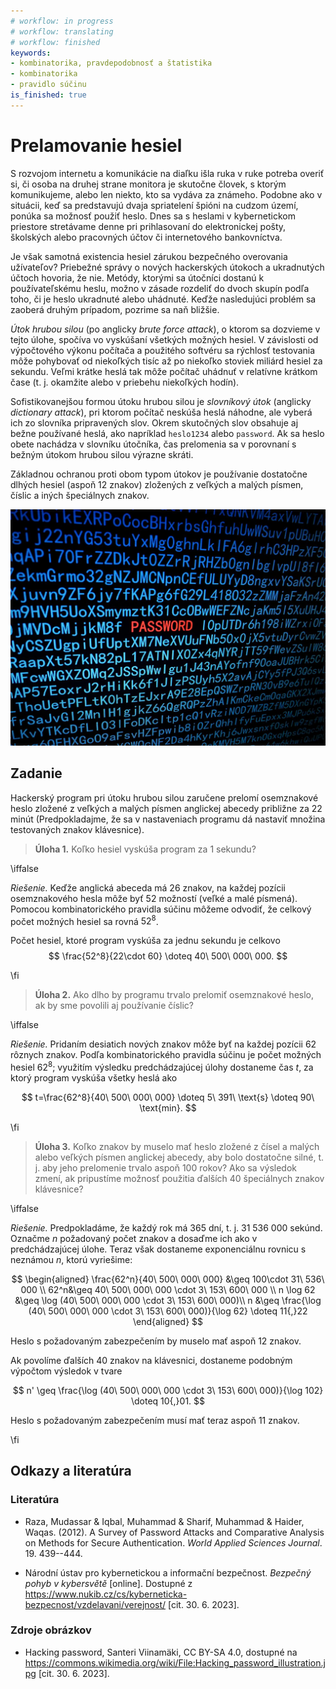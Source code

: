 ```yaml
---
# workflow: in progress
# workflow: translating
# workflow: finished
keywords:
- kombinatorika, pravdepodobnosť a štatistika
- kombinatorika
- pravidlo súčinu
is_finished: true
---
```


# Prelamovanie hesiel

S rozvojom internetu a komunikácie na diaľku išla ruka v ruke potreba overiť si, či osoba na druhej strane monitora je skutočne človek, s ktorým komunikujeme, alebo len niekto, kto sa vydáva za známeho. Podobne ako v situácii, keď sa predstavujú dvaja spriatelení špióni na cudzom území, ponúka sa možnosť použiť heslo. Dnes sa s heslami v kybernetickom priestore stretávame denne pri prihlasovaní do elektronickej pošty, školských alebo pracovných účtov či internetového bankovníctva.

Je však samotná existencia hesiel zárukou bezpečného overovania užívateľov? Priebežné správy o nových hackerských útokoch a ukradnutých účtoch hovoria, že nie. Metódy, ktorými sa útočníci dostanú k používateľskému heslu, možno v zásade rozdeliť do dvoch skupín podľa toho, či je heslo ukradnuté alebo uhádnuté. Keďže nasledujúci problém sa zaoberá druhým prípadom, pozrime sa naň bližšie.

*Útok hrubou silou* (po anglicky *brute force attack*), o ktorom sa dozvieme v tejto úlohe, spočíva vo vyskúšaní všetkých možných hesiel. V závislosti od výpočtového výkonu počítača a použitého softvéru sa rýchlosť testovania môže pohybovať od niekoľkých tisíc až po niekoľko stoviek miliárd hesiel za sekundu. Veľmi krátke heslá tak môže počítač uhádnuť v relatívne krátkom čase (t. j. okamžite alebo v priebehu niekoľkých hodín).

Sofistikovanejšou formou útoku hrubou silou je *slovníkový útok* (anglicky *dictionary attack*), pri ktorom počítač neskúša heslá náhodne, ale vyberá ich zo slovníka pripravených slov. Okrem skutočných slov obsahuje aj bežne používané heslá, ako napríklad `heslo1234` alebo `password`. Ak sa heslo obete nachádza v slovníku útočníka, čas prelomenia sa v porovnaní s bežným útokom hrubou silou výrazne skráti.

Základnou ochranou proti obom typom útokov je používanie dostatočne dlhých hesiel (aspoň 12 znakov) zložených z veľkých a malých písmen, číslic a iných špeciálnych znakov. 

![Hacking](06_program_hack.jpg)

## Zadanie

Hackerský program pri útoku hrubou silou zaručene prelomí osemznakové heslo zložené z veľkých a malých písmen anglickej abecedy približne za 22 minút (Predpokladajme, že sa v nastaveniach programu dá nastaviť množina testovaných znakov klávesnice).

> **Úloha 1.** Koľko hesiel vyskúša program za 1 sekundu?

\iffalse

*Riešenie.* Keďže anglická abeceda má 26 znakov, na každej pozícii osemznakového hesla môže byť 52 možností (veľké a malé písmená). Pomocou kombinatorického pravidla súčinu môžeme odvodiť, že celkový počet možných hesiel sa rovná $52^{8}$.

Počet hesiel, ktoré program vyskúša za jednu sekundu je celkovo 
$$
\frac{52^8}{22\cdot 60} \doteq 40\ 500\ 000\ 000.
$$ 

\fi

> **Úloha 2.** Ako dlho by programu trvalo prelomiť osemznakové heslo, ak by sme povolili aj používanie číslic?

\iffalse

*Riešenie.* Pridaním desiatich nových znakov môže byť na každej pozícii 62 rôznych znakov. Podľa kombinatorického pravidla súčinu je počet možných hesiel $62^8$; využitím výsledku predchádzajúcej úlohy dostaneme čas $t$, za ktorý program vyskúša všetky heslá ako

$$
t=\frac{62^8}{40\ 500\ 000\ 000} \doteq 5\ 391\ \text{s} \doteq 90\ \text{min}.
$$

\fi

> **Úloha 3.** Koľko znakov by muselo mať heslo zložené z čísel a malých alebo veľkých písmen anglickej abecedy, aby bolo dostatočne silné, t. j. aby jeho prelomenie trvalo aspoň 100 rokov? Ako sa výsledok zmení, ak pripustíme možnosť použitia ďalších 40 špeciálnych znakov klávesnice?

\iffalse

*Riešenie.* Predpokladáme, že každý rok má 365 dní, t. j. 31 536 000 sekúnd. Označme $n$ požadovaný počet znakov a dosaďme ich ako v predchádzajúcej úlohe. Teraz však dostaneme exponenciálnu rovnicu s neznámou $n$, ktorú vyriešime:

$$
\begin{aligned}
\frac{62^n}{40\ 500\ 000\ 000} &\geq 100\cdot 31\ 536\ 000 \\
62^n&\geq 40\ 500\ 000\ 000 \cdot 3\ 153\ 600\ 000 \\
n \log 62 &\geq \log (40\ 500\ 000\ 000 \cdot 3\ 153\ 600\ 000)\\
n &\geq \frac{\log (40\ 500\ 000\ 000 \cdot 3\ 153\ 600\ 000)}{\log 62} \doteq 11{,}22
\end{aligned}
$$

Heslo s požadovaným zabezpečením by muselo mať aspoň 12 znakov.

Ak povolíme ďalších 40 znakov na klávesnici, dostaneme podobným výpočtom výsledok v tvare

$$
n' \geq \frac{\log (40\ 500\ 000\ 000 \cdot 3\ 153\ 600\ 000)}{\log 102} \doteq 10{,}01.
$$

Heslo s požadovaným zabezpečením musí mať teraz aspoň 11 znakov.

\fi

## Odkazy a literatúra

### Literatúra

*  Raza, Mudassar \& Iqbal, Muhammad \& Sharif, Muhammad \& Haider, Waqas. (2012). A Survey of Password Attacks and Comparative Analysis on Methods for Secure Authentication. *World Applied Sciences Journal*. 19. 439--444.

* Národní ústav pro kybernetickou a informační bezpečnost. *Bezpečný pohyb v kybersvětě* [online]. Dostupné z <https://www.nukib.cz/cs/kyberneticka-bezpecnost/vzdelavani/verejnost/> [cit. 30. 6. 2023].

### Zdroje obrázkov

* Hacking password, Santeri Viinamäki, CC BY-SA 4.0, dostupné na <https://commons.wikimedia.org/wiki/File:Hacking_password_illustration.jpg> [cit. 30. 6. 2023].

